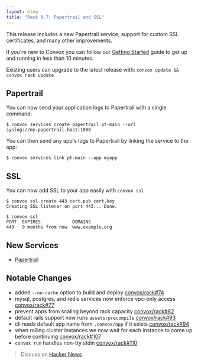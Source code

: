 ```yaml
---
layout: blog
title: "Rack 0.7: Papertrail and SSL"
---
```


This release includes a new Papertrail service, support for custom SSL certificates, and many other improvements.

If you're new to Convox you can follow our [Getting Started](https://convox.com/docs/getting-started/) guide to get up and running in less than 10 minutes.

Existing users can upgrade to the latest release with: `convox update && convox rack update`

## Papertrail

You can now send your application logs to Papertrail with a single command:

```
$ convox services create papertrail pt-main --url syslog://my.papertrail.host:1000
```

You can then send any app's logs to Papertrail by linking the service to the app:

```
$ convox services link pt-main --app myapp
```

## SSL

You can now add SSL to your app easily with `convox ssl`

```
$ convox ssl create 443 cert.pub cert.key
Creating SSL listener on port 443... Done.

$ convox ssl
PORT  EXPIRES            DOMAINS     
443   9 months from now  www.example.org
```

## New Services

* [Papertrail](http://convox.com/docs/papertrail/)

## Notable Changes

* added `--no-cache` option to build and deploy [convox/rack#74](https://github.com/convox/rack/pull/74)
* mysql, postgres, and redis services now enforce vpc-only access [convox/rack#77](https://github.com/convox/rack/pull/77)
* prevent apps from scaling beyond rack capacity [convox/rack#82](https://github.com/convox/rack/pull/82)
* default rails support now runs `assets:precompile` [convox/rack#93](https://github.com/convox/rack/pull/93)
* cli reads default app name from `.convox/app` if it exists [convox/rack#94](https://github.com/convox/rack/pull/94)
* when rolling cluster instances we now wait for each instance to come up before continuing [convox/rack#107](https://github.com/convox/rack/pull/107)
* `convox run` handles non-tty stdin [convox/rack#110](https://github.com/convox/rack/pull/110)

<p></p>

> Discuss on [Hacker News](https://news.ycombinator.com/item?id=10414658)
